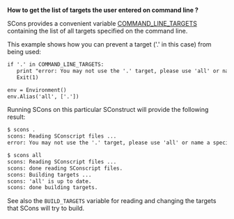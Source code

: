 **How to get the list of targets the user entered on command line ?**

SCons provides a convenient variable [COMMAND_LINE_TARGETS](http://www.scons.org/doc/production/HTML/scons-user.html#sect-command-line-targets) containing the list of all targets specified on the command line.

This example shows how you can prevent a target ('.' in this case) from being used:

```txt
if '.' in COMMAND_LINE_TARGETS:
   print "error: You may not use the '.' target, please use 'all' or name a specific target."
   Exit(1)

env = Environment()
env.Alias('all', ['.'])
```

Running SCons on this particular SConstruct will provide the following result:

```txt
$ scons .
scons: Reading SConscript files ...
error: You may not use the '.' target, please use 'all' or name a specific target.

$ scons all
scons: Reading SConscript files ...
scons: done reading SConscript files.
scons: Building targets ...
scons: 'all' is up to date.
scons: done building targets.
```

See also the ```BUILD_TARGETS``` variable for reading and changing the targets that SCons will try to build.

